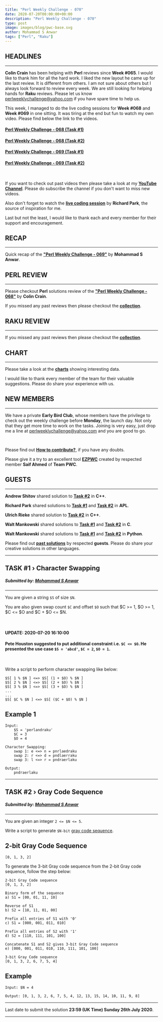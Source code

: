 ```yaml
---
title: "Perl Weekly Challenge - 070"
date: 2020-07-20T00:00:00+00:00
description: "Perl Weekly Challenge - 070"
type: post
image: images/blog/pwc-base.svg
author: Mohammad S Anwar
tags: ["Perl", "Raku"]
---
```


## HEADLINES

***

**Colin Crain** has been helping with **Perl** reviews since **Week #065**. I would like to thank him for all the hard work. I liked the new layout he came up for the last review. It is different from others. I am not sure about others but I always look forward to review every week. We are still looking for helping hands for **Raku** reviews. Please let us know <perlweeklychallenge@yahoo.com> if you have spare time to help us.

This week, I managed to do the live coding sessions for **Week #068** and **Week #069** in one sitting. It was tiring at the end but fun to watch my own video. Please find below the link to the videos.

#### [Perl Weekly Challenge - 068 (Task #1)](https://www.youtube.com/watch?v=_EAMRJweK74)
#### [Perl Weekly Challenge - 068 (Task #2)](https://www.youtube.com/watch?v=49sXHDZpQnU)
#### [Perl Weekly Challenge - 069 (Task #1)](https://www.youtube.com/watch?v=GZNgsB6Bplc)
#### [Perl Weekly Challenge - 069 (Task #2)](https://www.youtube.com/watch?v=Sp7dko3Q5sQ)

<br>

If you want to check out past videos then please take a look at my **[YouTube Channel](https://www.youtube.com/channel/UCT91RkThBWByo1NL_M8R8Ig)**. Please do subscribe the channel if you don't want to miss new videos.

Also don't forget to watch the **[live coding session](https://www.youtube.com/watch?v=GN3nHJzF-qA)** by **Richard Park**, the source of inspiration for me.

Last but not the least, I would like to thank each and every member for their support and encouragement.

## RECAP

***

Quick recap of the [**"Perl Weekly Challenge - 069"**](/blog/recap-challenge-069) by **Mohammad S Anwar**.

## PERL REVIEW

***

Please checkout **Perl** solutions review of the **["Perl Weekly Challenge - 068"](/blog/review-challenge-068)** by **Colin Crain**.

If you missed any past reviews then please checkout the [**collection**](/p5-reviews).

## RAKU REVIEW

***

If you missed any past reviews then please checkout the [**collection**](/p6-reviews).

## CHART

***

Please take a look at the [**charts**](/chart) showing interesting data.

I would like to thank every member of the team for their valuable suggestions. Please do share your experience with us.

## NEW MEMBERS

***

We have a private **Early Bird Club**, whose members have the privilege to check out the weekly challenge before **Monday**, the launch day. Not only that they get more time to work on the tasks. Joining is very easy, just drop me a line at <perlweeklychallenge@yahoo.com> and you are good to go.

<br>

Please find out [**How to contribute?**](/blog/how-to-contribute), if you have any doubts.

Please give it a try to an excellent tool [**EZPWC**](https://github.com/saiftynet/EZPWC) created by respected member **Saif Ahmed** of **Team PWC**.

## GUESTS

***

**Andrew Shitov** shared solution to [**Task #2**](https://github.com/manwar/perlweeklychallenge-club/blob/master/challenge-069/ash/cpp/ch-2.cpp) in **C++**.

**Richard Park** shared solutions to [**Task #1**](https://github.com/manwar/perlweeklychallenge-club/blob/master/challenge-069/richard-park/apl/ch-1.aplf) and  [**Task #2**](https://github.com/manwar/perlweeklychallenge-club/blob/master/challenge-069/richard-park/apl/ch-2.aplf) in **APL**.

**Ulrich Rieke** shared solution to [**Task #2**](https://github.com/manwar/perlweeklychallenge-club/blob/master/challenge-069/ulrich-rieke/cpp/ch-2.cpp) in **C++**.

**Walt Mankowski** shared solutions to [**Task #1**](https://github.com/manwar/perlweeklychallenge-club/blob/master/challenge-069/walt-mankowski/c/ch-1.c) and [**Task #2**](https://github.com/manwar/perlweeklychallenge-club/blob/master/challenge-069/walt-mankowski/c/ch-2.c) in **C**.

**Walt Mankowski** shared solutions to [**Task #1**](https://github.com/manwar/perlweeklychallenge-club/blob/master/challenge-069/walt-mankowski/python/ch-1.py) and [**Task #2**](https://github.com/manwar/perlweeklychallenge-club/blob/master/challenge-069/walt-mankowski/python/ch-2.py) in **Python**.

Please find out [**past solutions**](/blog/guest-contribution) by respected **guests**. Please do share your creative solutions in other languages.

***
## TASK #1 › Character Swapping
##### **Submitted by:** [Mohammad S Anwar](http://www.manwar.org)
***

You are given a string `$S` of size `$N`.

You are also given swap count `$C` and offset `$O` such that $C >= 1, $O >= 1, $C <= $O and $C + $O <= $N.

<br>

#### UPDATE: 2020-07-20 16:10:00
#### Pete Houston suggested to put additional constraint i.e. `$C <= $O`. He presented the use case `$S = 'abcd'`, `$C = 2`, `$O = 1`.

<br>

Write a script to perform character swapping like below:

    $S[ 1 % $N ] <=> $S[ (1 + $O) % $N ]
    $S[ 2 % $N ] <=> $S[ (2 + $O) % $N ]
    $S[ 3 % $N ] <=> $S[ (3 + $O) % $N ]
    ...
    ...
    $S[ $C % $N ] <=> $S[ ($C + $O) % $N ]

## Example 1

    Input:
        $S = 'perlandraku'
        $C = 3
        $O = 4

    Character Swapping:
        swap 1: e <=> n = pnrlaedraku
        swap 2: r <=> d = pndlaerraku
        swap 3: l <=> r = pndraerlaku

    Output:
        pndraerlaku

***
## TASK #2 › Gray Code Sequence
##### **Submitted by:** [Mohammad S Anwar](http://www.manwar.org)
***

You are given an integer `2 <= $N <= 5`.

Write a script to generate `$N-bit` [gray code sequence](https://www.tutorialspoint.com/what-is-gray-code).

## 2-bit Gray Code Sequence

    [0, 1, 3, 2]

To generate the 3-bit Gray code sequence from the 2-bit Gray code sequence, follow the step below:

    2-bit Gray Code sequence
    [0, 1, 3, 2]

    Binary form of the sequence
    a) S1 = [00, 01, 11, 10]

    Reverse of S1
    b) S2 = [10, 11, 01, 00]

    Prefix all entries of S1 with '0'
    c) S1 = [000, 001, 011, 010]

    Prefix all entries of S2 with '1'
    d) S2 = [110, 111, 101, 100]

    Concatenate S1 and S2 gives 3-bit Gray Code sequence
    e) [000, 001, 011, 010, 110, 111, 101, 100]

    3-bit Gray Code sequence
    [0, 1, 3, 2, 6, 7, 5, 4]

## Example

    Input: $N = 4

    Output: [0, 1, 3, 2, 6, 7, 5, 4, 12, 13, 15, 14, 10, 11, 9, 8]

***

Last date to submit the solution **23:59 (UK Time) Sunday 26th July 2020**.

***
